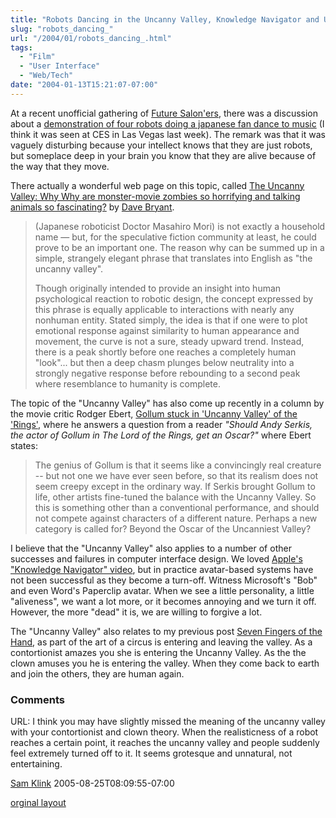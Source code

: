 ```yaml
---
title: "Robots Dancing in the Uncanny Valley, Knowledge Navigator and UI Design"
slug: "robots_dancing_"
url: "/2004/01/robots_dancing_.html"
tags:
  - "Film"
  - "User Interface"
  - "Web/Tech"
date: "2004-01-13T15:21:07-07:00"
---
```

<p>At a recent unofficial gathering of <a href="http://finnern.com/future/">Future Salon'ers</a>, there was a discussion about a <a href="http://pc.watch.impress.co.jp/docs/2003/1218/sony_06.wmv">demonstration of four robots doing a japanese fan dance to music</a> (I think it was seen at CES in Las Vegas last week). The remark was that it was vaguely disturbing because your intellect knows that they are just robots, but someplace deep in your brain you know that they are alive because of the way that they move.</p>
<p>There actually a wonderful web page on this topic, called <a href="http://www.arclight.net/~pdb/glimpses/valley.html">The Uncanny Valley: Why Why are monster-movie zombies so horrifying and talking animals so fascinating?</a> by <a href="http://www.arclight.net/~pdb/">Dave Bryant</a>.</p>
<blockquote>(Japanese roboticist Doctor Masahiro Mori) is not exactly a household name — but, for the speculative fiction community at least, he could prove to be an important one. The reason why can be summed up in a simple, strangely elegant phrase that translates into English as "the uncanny valley".
<p>Though originally intended to provide an insight into human psychological reaction to robotic design, the concept expressed by this phrase is equally applicable to interactions with nearly any nonhuman entity. Stated simply, the idea is that if one were to plot emotional response against similarity to human appearance and movement, the curve is not a sure, steady upward trend. Instead, there is a peak shortly before one reaches a completely human "look"... but then a deep chasm plunges below neutrality into a strongly negative response before rebounding to a second peak where resemblance to humanity is complete.</blockquote>The topic of the "Uncanny Valley" has also come up recently in a column by the movie critic Rodger Ebert, <a href="http://www.suntimes.com/output/answ-man/sho-sunday-ebert11.html">Gollum stuck in 'Uncanny Valley' of the 'Rings'</a>, where he answers a question from a reader <i>"Should Andy Serkis, the actor of Gollum in The Lord of the Rings, get an Oscar?"</i> where Ebert states:</p>
<blockquote>The genius of Gollum is that it seems like a convincingly real creature -- but not one we have ever seen before, so that its realism does not seem creepy except in the ordinary way. If Serkis brought Gollum to life, other artists fine-tuned the balance with the Uncanny Valley. So this is something other than a conventional performance, and should not compete against characters of a different nature. Perhaps a new category is called for? Beyond the Oscar of the Uncanniest Valley?</blockquote>I believe that the "Uncanny Valley" also applies to a number of other successes and failures in computer interface design. We loved <a href="http://www.bu.edu/jlengel/kn65kfs.mov">Apple's "Knowledge Navigator" video</a>, but in practice avatar-based systems have not been successful as they become a turn-off. Witness Microsoft's "Bob" and even Word's Paperclip avatar. When we see a little personality, a little "aliveness", we want a lot more, or it becomes annoying and we turn it off. However, the more "dead" it is, we are willing to forgive a lot.
<p>The "Uncanny Valley" also relates to my previous post <a href="/2004/01/seven_fingers_o.html">Seven Fingers of the Hand</a>, as part of the art of a circus is entering and leaving the valley. As a contortionist amazes you she is entering the Uncanny Valley. As the the clown amuses you he is entering the valley. When they come back to earth and join the others, they are human again.</p>
<footer><h3>Comments</h3>
<div class="u-comment h-cite">
<p class="p-content p-name">URL:
I think you may have slightly missed the meaning of the uncanny valley with your contortionist and clown theory.
When the realisticness of a robot reaches a certain point, it reaches the uncanny valley and people suddenly feel extremely turned off to it.  It seems grotesque and unnatural, not entertaining.
</p>
<a class="u-author h-card" href="#">Sam Klink</a>
<time class="dt-published" datetime="2005-08-25T08:09:55-07:00">2005-08-25T08:09:55-07:00</time>
</div>
</footer>
<p class="previous"><a href="/previous/2004/01/robots_dancing_.html" rel="syndication">orginal layout</a></p>
